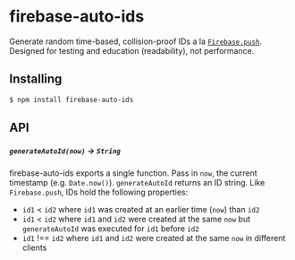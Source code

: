 # firebase-auto-ids

Generate random time-based, collision-proof IDs a la [`Firebase.push`](https://www.firebase.com/docs/web/api/firebase/push.html). Designed for testing and education (readability), not performance.

## Installing

```sh
$ npm install firebase-auto-ids
```

## API

##### `generateAutoId(now)` -> `String`

firebase-auto-ids exports a single function. Pass in `now`, the current timestamp (e.g. `Date.now()`). `generateAutoId` returns an ID string. Like `Firebase.push`, IDs hold the following properties:

* `id1` < `id2` where `id1` was created at an earlier time (`now`) than `id2`
* `id1` < `id2` where `id1` and `id2` were created at the same `now` but `generateAutoId` was executed for `id1` before `id2`
* `id1` !== `id2` where `id1` and `id2` were created at the same `now` in different clients
